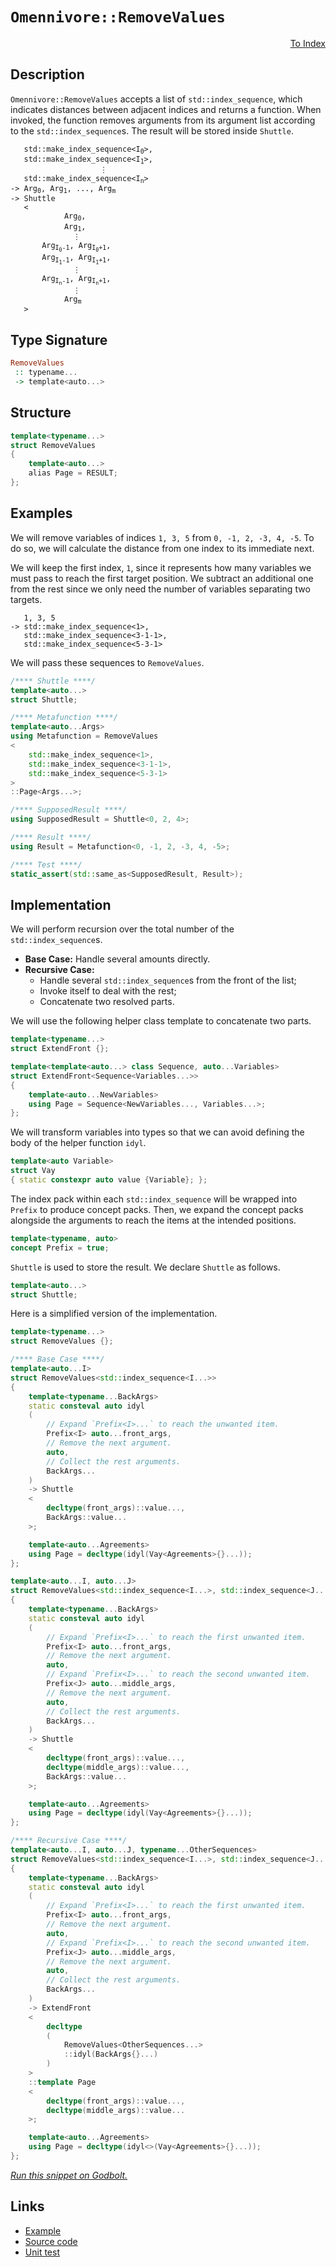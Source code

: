 <!-- Copyright 2024 Feng Mofan
SPDX-License-Identifier: Apache-2.0 -->

# `Omennivore::RemoveValues`

<p style='text-align: right;'><a href="../../../facilities/metafunctions.md#omennivore-remove-values">To Index</a></p>

## Description

`Omennivore::RemoveValues` accepts a list of `std::index_sequence`, which indicates distances between adjacent indices and returns a function.
When invoked, the function removes arguments from its argument list according to the `std::index_sequence`s.
The result will be stored inside `Shuttle`.

<pre><code>   std::make_index_sequence&lt;I<sub>0</sub>&gt;,
   std::make_index_sequence&lt;I<sub>1</sub>&gt;,
                    &vellip;
   std::make_index_sequence&lt;I<sub>n</sub>&gt;
-> Arg<sub>0</sub>, Arg<sub>1</sub>, ..., Arg<sub>m</sub>
-> Shuttle
   <
            Arg<sub>0</sub>,
            Arg<sub>1</sub>,
              &vellip;
       Arg<sub>I<sub>0</sub>-1</sub>, Arg<sub>I<sub>0</sub>+1</sub>,
       Arg<sub>I<sub>1</sub>-1</sub>, Arg<sub>I<sub>1</sub>+1</sub>,
              &vellip;
       Arg<sub>I<sub>n</sub>-1</sub>, Arg<sub>I<sub>n</sub>+1</sub>,
              &vellip;
            Arg<sub>m</sub>
   ></code></pre>

## Type Signature

```Haskell
RemoveValues
 :: typename...
 -> template<auto...>
```

## Structure

```C++
template<typename...>
struct RemoveValues
{
    template<auto...>
    alias Page = RESULT;
};
```

## Examples

We will remove variables of indices `1, 3, 5` from `0, -1, 2, -3, 4, -5`.
To do so, we will calculate the distance from one index to its immediate next.

We will keep the first index, `1`, since it represents how many variables we must pass to reach the first target position.
We subtract an additional one from the rest since we only need the number of variables separating two targets.

<pre><code>   1, 3, 5
-> std::make_index_sequence&lt;1&gt;,
   std::make_index_sequence&lt;3-1-1&gt;,
   std::make_index_sequence&lt;5-3-1&gt;</code></pre>

We will pass these sequences to `RemoveValues`.

```C++
/**** Shuttle ****/
template<auto...>
struct Shuttle;

/**** Metafunction ****/
template<auto...Args>
using Metafunction = RemoveValues
<
    std::make_index_sequence<1>,
    std::make_index_sequence<3-1-1>,
    std::make_index_sequence<5-3-1>
>
::Page<Args...>;

/**** SupposedResult ****/
using SupposedResult = Shuttle<0, 2, 4>;

/**** Result ****/
using Result = Metafunction<0, -1, 2, -3, 4, -5>;

/**** Test ****/
static_assert(std::same_as<SupposedResult, Result>);
```

## Implementation

We will perform recursion over the total number of the `std::index_sequence`s.

- **Base Case:** Handle several amounts directly.
- **Recursive Case:**
  - Handle several `std::index_sequence`s from the front of the list;
  - Invoke itself to deal with the rest;
  - Concatenate two resolved parts.

We will use the following helper class template to concatenate two parts.

```C++
template<typename...>
struct ExtendFront {};

template<template<auto...> class Sequence, auto...Variables>
struct ExtendFront<Sequence<Variables...>>
{
    template<auto...NewVariables>
    using Page = Sequence<NewVariables..., Variables...>;
};
```

We will transform variables into types so that we can avoid defining the body of the helper function `idyl`.

```C++
template<auto Variable>
struct Vay
{ static constexpr auto value {Variable}; };
```

The index pack within each `std::index_sequence` will be wrapped into `Prefix` to produce concept packs.
Then, we expand the concept packs alongside the arguments to reach the items at the intended positions.

```C++
template<typename, auto>
concept Prefix = true;
```

`Shuttle` is used to store the result. We declare `Shuttle` as follows.

```C++
template<auto...>
struct Shuttle;
```

Here is a simplified version of the implementation.

```C++
template<typename...>
struct RemoveValues {};

/**** Base Case ****/
template<auto...I>
struct RemoveValues<std::index_sequence<I...>>
{
    template<typename...BackArgs>
    static consteval auto idyl
    (
        // Expand `Prefix<I>...` to reach the unwanted item.
        Prefix<I> auto...front_args,
        // Remove the next argument.
        auto,
        // Collect the rest arguments.
        BackArgs...
    )
    -> Shuttle
    <
        decltype(front_args)::value...,
        BackArgs::value...
    >;

    template<auto...Agreements>
    using Page = decltype(idyl(Vay<Agreements>{}...));
};

template<auto...I, auto...J>
struct RemoveValues<std::index_sequence<I...>, std::index_sequence<J...>>
{
    template<typename...BackArgs>
    static consteval auto idyl
    (
        // Expand `Prefix<I>...` to reach the first unwanted item.
        Prefix<I> auto...front_args,
        // Remove the next argument.
        auto,
        // Expand `Prefix<I>...` to reach the second unwanted item.
        Prefix<J> auto...middle_args,
        // Remove the next argument.
        auto,
        // Collect the rest arguments.
        BackArgs...
    )
    -> Shuttle
    <
        decltype(front_args)::value...,
        decltype(middle_args)::value...,
        BackArgs::value...
    >;

    template<auto...Agreements>
    using Page = decltype(idyl(Vay<Agreements>{}...));
};

/**** Recursive Case ****/
template<auto...I, auto...J, typename...OtherSequences>
struct RemoveValues<std::index_sequence<I...>, std::index_sequence<J...>, OtherSequences...>
{
    template<typename...BackArgs>
    static consteval auto idyl
    (
        // Expand `Prefix<I>...` to reach the first unwanted item.
        Prefix<I> auto...front_args,
        // Remove the next argument.
        auto,
        // Expand `Prefix<I>...` to reach the second unwanted item.
        Prefix<J> auto...middle_args,
        // Remove the next argument.
        auto,
        // Collect the rest arguments.
        BackArgs...
    )
    -> ExtendFront
    <
        decltype
        (
            RemoveValues<OtherSequences...>
            ::idyl(BackArgs{}...)
        )
    >
    ::template Page
    <
        decltype(front_args)::value...,
        decltype(middle_args)::value...
    >;

    template<auto...Agreements>
    using Page = decltype(idyl<>(Vay<Agreements>{}...));
};
```

[*Run this snippet on Godbolt.*](https://godbolt.org/#z:OYLghAFBqd5QCxAYwPYBMCmBRdBLAF1QCcAaPECAMzwBtMA7AQwFtMQByARg9KtQYEAysib0QXACx8BBAKoBnTAAUAHpwAMvAFYTStJg1DIApACYAQuYukl9ZATwDKjdAGFUtAK4sGIAKwAzKSuADJ4DJgAcj4ARpjEEkGkAA6oCoRODB7evgHBaRmOAuGRMSzxiVzJdpgOWUIETMQEOT5%2BNZj2xQyNzQSl0XEJScEKTS1teTUTAxFDFSPVgQCUtqhexMjsHAD0AFSHR8cnp/u7JhoAggdHANQAIpgprozIeJgKd8cX17dnAJOvyulxBZkCEWQ3iwdxMgTcXkctEIAE84dhQaD/vs7thVARXAAxYiyb5HYEElgpAwEuFuAgol7MNgAOjZ6NB42IXgcuPxRJJglhAHYrMKHnCrNdQZTqUxafDZTTMHSmIjUGyWei7lCmAovkJMABHLxvTCkO5qoiagBqzTwTFi9AUHOuXJ5BD5BIY6GJsjphpNZrpduIDqdn01HMCGOlotBd0TdyV8pV8KtGrZUUwAHdQ%2BHna6rkm7l4MkY7somMBMLDAg87oHTQxtnTs3n7Y7nZqLfmu5H2THJZjxcPpX9jnc7SiyYcKZgqcrVeqp52I0X3bzpyOLHdxvK8MgdQJxphVCliJaVwA3MSmkUWPvr0eBXcmF9SkET%2B7KYiYGiqLO5wygucoKvSjKMKw5pXkQRZoC2zyer%2B/54IBcINgQ3Jpp%2BWKTkICCIgQ9BAfOi6psu1qDrGVybp6BFEfQY5fjcgJsUCeH3AAkouC6ME0PSkZx7HscCIHkeBDJMtBUZDm6WEencABKC6oNemB2t4nwPu%2BEqvpi36HHcFh6rWbimUJ1wpuBGaalxG4KbyKksGpGl3p8dLjOgIAgBEWCqAA%2BkoQaIXSXGyRickgvG1wltZaYQdJrJsiZyAANZXMQwAulFJb7o4R4Iaet60LBqB3Hg6AorQCZJhAtUlomuy7HyKSGOgsIAGwaChAFheiUbdcm5V/kwyAIMmCC1l4DA5oYBIdYQC5arFjWJr1aH9TGZWalQgoEAFzTZaQDWNc1ymqepk21pE%2BKWllPj8StxZrWVJ2rWt505N0113H%2B4z3cAj2CAoz2vcZY0ZVloPsh9dwrKdAC02oMQQxEqnDdKnSWWBQlJmDUPth3QysPklaaPbY0mqVQ9lZPuVGmNDvp44vYm8WUZmLJXMAf58SDRYlmWETAJW1a1hhdy47Q%2BMQJV1UQNu8I83zbAC0O8bipqKwIyz0V6bhVmgUu6bqnZFq2WyABSDnck5l1uVpOVuF5Pl%2BWeQXGs2rbwuF1EWq7vk%2Bh7wXewlVsRUW76fnFxsUYqkHMpgmo05l2WC0m%2BWHseDDFWIZUVVVNVw/VcMludeJtT6XU9X%2BfW%2BwN7JDUQf2YGNE0EFNdw0MQAMzXNgiYItlJg69G2qFt2A7Wye2yMTx1U01LXOa5v23Z6R3AwQo9rRm71s2dLWV%2B1Nfj5Pg0aMNrft79SgIR1/fzUPFUj4vlZ15t8I29tlssiwlXoHoPPBQ%2B9wbnRXldTuN0zwbwemrbeb895vy%2Bp4H6UDW4A03vA0Gb9U7Q0ZgfBGcNkbbVRujU6WMy5JmlrLWeghgGkxAOTZObJQGvRoZBCA/90CAMwAw%2BmWlKZUMTHgumTCGawwPtGQ2B8OamyotzXmmB%2BYEByjRIW5ZRZVhrHWBsHCXhyyLorJgaJlZKJUWo6Oulta61wh%2BAyrF7gqWQJsDIV1zJKEslcOR5kzZsi4hbPxLIrYWnxknTUAB5KBxAmxmksfJO2noIGO1NM7QO7tAqh2DL7CKAcCDeSDv5T2IUfZuAjv7O4USpoxK9nEyOcYY5Jh8WEmSKVIZp3iQfLOhUTwEhKgXeWxcD6lwPuXI%2B54T4mG6mfBuMYL5X1GuNX6Pc%2B6zSfsPZab8ZluHsj/IJdCDpHRAcg5eDs14wMBlvHejUkHCLuBXCZ1cpm11QhPWZ2B5kt0WR3Lud8BAPzWYPDZLBrklm2d/Kev9uG8OAWwz6pyXKQK7uvS58DQVJluaMpMKDaBoK7v9WBQNsHopEe0/BkiSxEIPiQqeeJvS%2Bn2hQ%2BEb99EYyxYmEZ4MSzJM0qkukVSEixMQjDLUuUuWJjdkY0RLpNYPG1m/KlJYM4SpAPFMWNYmVuBZXUGWnCDn8PEYI1h2q8acOhUAo5jDmEEKVczGRscJIJV/irZR2DlWlk0eqiW9YpY6tloMrGMZjGmLcC6ixHJZU2OYrpaNhkRJzmEjiPErBqS1h%2BIm%2BNYlpTgkhNCb1bgELbBSKoqOcbGyETRiRdNRtHWc3qbRRy9EK3kL1omu4ABZTATQqAzXqAILxPjnXQyLMLCsnbu29sEpLHl7kXTSmZXDQOLAmBpT4Rk4pYc6RcHRHCvc%2BSfLLtXQFddWTQrwkCIjLgl6d2nSXSutdwdMm1LPW4fwiML3bqikWHy2iEodMjq2stQgvApEKEPFSCgvAyy8aO0WwHQPpHA58KDnpJZkKYvCDQFozAWkkNIhx2ILqQeg9Wq4sGiMod0R2rtTAe0th6HSLDdxL3YYtO%2B3DbH/D4dZoRgAKp8T0pHumHX1AkAgEBA4KGgiJgMIGwPoAgyhi0imZbolsRwNYtBOD%2BF4H4DgWhSCoE4Fqyw1g9wbC2BLcEPBSAEE0BptYaUAiSBZBoAAHGYMwABOLz1R3Nua4MKYU0gtMcEkLwFgEgNBYb0wZozHBeAKBAFhuz%2BmNOkDgLAGAiAQAbAICkRE5BKBoCpHQBIURoKcFUG5zqiNOqSDuMAZAR4pAsjMLwIehASCVT0PwQQIgxDsCkDIQQigVDqDS6QXQXBSA5mIEwFInAeCae07p%2BzhnOARMRAVz0qAqB3Gq7V%2BrjXmt3Fa2YO4EAPClfoJecwgQuArF4KlrQawIBIBKykMrZAKAQE%2B99kAwApA4ZoDLBISWICxHW7ECIzQURLd4DD5gxAUQRNiNoOoqWbMlfgREhgtB4eTawLELwwBzK4qS9wXgWBl1GHEETvAf56jqUpwZs8dREQ7BsxEAkoWDPIliPNlHHgsDrawngSLVPSDqWILERDTxafAGREYezawqAGGyjaD4OYIlMgRyN4QohxDDb6/IJQah1vTf0IYYw1hrD6DwLEJLkA1ioGLVkSniMvIYVMKZywZg4sy7DFgZ3EA1i1D7X4CArgph%2BBm2EeY5RKh6EKJkAQseU/pDTwwQYSeli2C6JjhoswM8zYjz0PoLRc/DCqLYEvnh2h6H3FXxPNeJDh4s9sdv%2BhVukFi7weLB2at1Ya01lrLmLsQFwF1u71mnu2dV2sKaTAsCJDD6QJzkhAgsi84EYLGhJBmEkN1DQ/hOpeZ72FiLIAHssk6lwTqbmvMBc6v4SQ1Rd%2BdT7%2Bt%2BLiXksL7Sze2y3e1y220K1%2B3%2B1uwqzYE4GaBYGvGFERiYB1AMArC4C8xZC4Fcw63wCIGD161kAG2N2kFNzGwt0m10BwzmwWwRxWw4B02/0m3iy23y0RDuD2yHyOwa11DQIwKwMviu1QBuwSFhHBDMHnxe3SxAMgISCKz%2ByEK%2B1uxQFQKB18yw1BwJF7koCh0myRzh31z0JRzRwxwcH1xx34jxwJ3W2J1J3J1oEpxsxpxt3pwM3wCZ0cBZ3W3ZxcQJH1x5y6HWwFyFxRBFx2AM3F0lxsxlzlyUAV2cJFlVz4A1wUC11zF10YH11NyIKGxINkDIImwM0oOtxV19ysEsAdyd3gFd3dxPE4C93yR9zt390DwSGD0%2BCqIL26CyBcB9FLxCB9Gr0WFr1Tx6D6JGKyEGOTzL0L0j0r1aAbzyGmK6IEDmMmPz2b3mNyDjzr36DWKqA702C70e0vwYP7w2w4E4JHxQJtzOz4Nc0u2nzwNEIewkMX1IGX1X0oDoPC1IEi0CAwIP2FH8C8yC0CEP2P3f0YLi04D/xS0SMyxyzyx2zkJkOIGgJ2DgOOxYAUGvCPGvHQJZGVHGBwJnx6xmyyKNxyIN3yMtxv1m3m0WypzoNOJ/02zAN2321UCxJxLxIJKJM9EEOENn0CFWGe3hI%2BwUO%2BxRMlKUNxNAwCnxK8wCn5ICi5JILoE0Ihx0IM0MMJxs11OMMxzMKENx3x0J1cMwBJzJzEHsP1ycLpzCOp0ZyL08Mm28M5z8MHj514CCLh1CLFzDEiN4GiPlwXHiJV0AKSOrBSO13SL0xswpMGwkFyNG3NwKJ0DpJUJQCaJsAF1D2qJ6Ep12FdlKOsADwHyD0qnaJd06KL2cGj16IWO2ITzKDbxm3GPTybMzyKAmNbyGKbxmIr3ry2IHOWN6FmD2Kb2HMbzLwnL7KmIOMs271CxZKYM4AO25NxLuEVMJNTABin1wJIGeMezFMAKXzbk%2BPX1Cx%2BMi28xZBFP8H8APy4GixFOFEfyhIHxhNsH/0kJ1g3xAEkH8B30C2FGizc0kF8y4A8zMC/1C0CDWzXISwANezoPa0/PONPNQul3B26MkCAA)

## Links

- [Example](../../../code/facilities/metafunctions/omennivore/remove_values/implementation.hpp)
- [Source code](../../../../conceptrodon/omennivore/remove_values.hpp)
- [Unit test](../../../../tests/unit/metafunctions/omennivore/remove_values.test.hpp)
